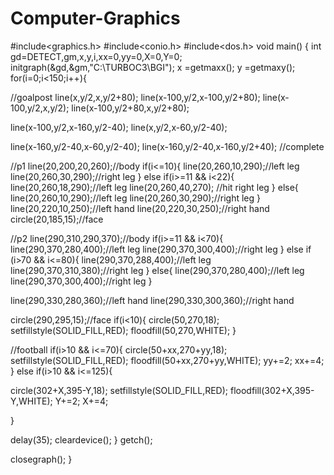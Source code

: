 # Computer-Graphics
#include<graphics.h>
#include<conio.h>
#include<dos.h>
void main()
{
 int gd=DETECT,gm,x,y,i,xx=0,yy=0,X=0,Y=0;
 initgraph(&gd,&gm,"C:\\TURBOC3\\BGI");
 x =getmaxx();
 y =getmaxy();
  for(i=0;i<150;i++){


 //goalpost
 line(x,y/2,x,y/2+80);
 line(x-100,y/2,x-100,y/2+80);
 line(x-100,y/2,x,y/2);
 line(x-100,y/2+80,x,y/2+80);

 line(x-100,y/2,x-160,y/2-40);
 line(x,y/2,x-60,y/2-40);

 line(x-160,y/2-40,x-60,y/2-40);
 line(x-160,y/2-40,x-160,y/2+40);
 //complete


 //p1
 line(20,200,20,260);//body
 if(i<=10){
 line(20,260,10,290);//left leg
 line(20,260,30,290);//right leg
 }
 else if(i>=11 && i<22){
  line(20,260,18,290);//left leg
  line(20,260,40,270);           //hit right leg
 }
 else{
  line(20,260,10,290);//left leg
 line(20,260,30,290);//right leg
 }
 line(20,220,10,250);//left hand
 line(20,220,30,250);//right hand
 circle(20,185,15);//face


 //p2
 line(290,310,290,370);//body
 if(i>=11 && i<70){
 line(290,370,280,400);//left leg
 line(290,370,300,400);//right leg
 }
 else if (i>70 && i<=80){
 line(290,370,288,400);//left leg
 line(290,370,310,380);//right leg
}
 else{
    line(290,370,280,400);//left leg
 line(290,370,300,400);//right leg
 }

 line(290,330,280,360);//left hand
 line(290,330,300,360);//right hand

circle(290,295,15);//face
if(i<10){
   circle(50,270,18);
 setfillstyle(SOLID_FILL,RED);
 floodfill(50,270,WHITE);
}

 //football
 if(i>10 && i<=70){
 circle(50+xx,270+yy,18);
 setfillstyle(SOLID_FILL,RED);
 floodfill(50+xx,270+yy,WHITE);
 yy+=2;
 xx+=4;
 }
 else if(i>10 && i<=125){

  circle(302+X,395-Y,18);
 setfillstyle(SOLID_FILL,RED);
 floodfill(302+X,395-Y,WHITE);
  Y+=2;
  X+=4;

 }

 delay(35);
 cleardevice();
 }
 getch();

closegraph();
}